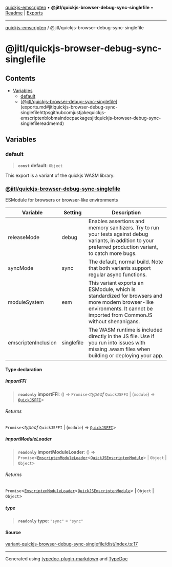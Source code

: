 [quickjs-emscripten](../../packages.md) • **@jitl/quickjs-browser-debug-sync-singlefile** • [Readme](README.md) \| [Exports](exports.md)

***

[quickjs-emscripten](../../packages.md) / @jitl/quickjs-browser-debug-sync-singlefile

# @jitl/quickjs-browser-debug-sync-singlefile

## Contents

- [Variables](exports.md#variables)
  - [default](exports.md#default)
  - [[@jitl/quickjs-browser-debug-sync-singlefile](https://github.com/justjake/quickjs-emscripten/blob/main/doc/packages/@jitl/quickjs-browser-debug-sync-singlefile/README.md)](exports.md#jitlquickjs-browser-debug-sync-singlefilehttpsgithubcomjustjakequickjs-emscriptenblobmaindocpackagesjitlquickjs-browser-debug-sync-singlefilereadmemd)

## Variables

### default

> **`const`** **default**: `Object`

This export is a variant of the quickjs WASM library:
### [@jitl/quickjs-browser-debug-sync-singlefile](https://github.com/justjake/quickjs-emscripten/blob/main/doc/packages/@jitl/quickjs-browser-debug-sync-singlefile/README.md)

ESModule for browsers or browser-like environments

| Variable            |    Setting                     |    Description    |
| --                  | --                             | --                |
| releaseMode         | debug | Enables assertions and memory sanitizers. Try to run your tests against debug variants, in addition to your preferred production variant, to catch more bugs. |
| syncMode            | sync | The default, normal build. Note that both variants support regular async functions. |
| moduleSystem        | esm | This variant exports an ESModule, which is standardized for browsers and more modern browser-like environments. It cannot be imported from CommonJS without shenanigans. |
| emscriptenInclusion | singlefile | The WASM runtime is included directly in the JS file. Use if you run into issues with missing .wasm files when building or deploying your app. |

#### Type declaration

##### importFFI

> **`readonly`** **importFFI**: () => `Promise`\<*typeof* `QuickJSFFI` \| (`module`) => [`QuickJSFFI`](../../quickjs-emscripten/interfaces/QuickJSFFI.md)\>

###### Returns

`Promise`\<*typeof* `QuickJSFFI` \| (`module`) => [`QuickJSFFI`](../../quickjs-emscripten/interfaces/QuickJSFFI.md)\>

##### importModuleLoader

> **`readonly`** **importModuleLoader**: () => `Promise`\<[`EmscriptenModuleLoader`](../../quickjs-emscripten/interfaces/EmscriptenModuleLoader.md)\<[`QuickJSEmscriptenModule`](../../quickjs-emscripten/interfaces/QuickJSEmscriptenModule.md)\> \| `Object` \| `Object`\>

###### Returns

`Promise`\<[`EmscriptenModuleLoader`](../../quickjs-emscripten/interfaces/EmscriptenModuleLoader.md)\<[`QuickJSEmscriptenModule`](../../quickjs-emscripten/interfaces/QuickJSEmscriptenModule.md)\> \| `Object` \| `Object`\>

##### type

> **`readonly`** **type**: `"sync"` = `"sync"`

#### Source

[variant-quickjs-browser-debug-sync-singlefile/dist/index.ts:17](https://github.com/justjake/quickjs-emscripten/blob/main/packages/variant-quickjs-browser-debug-sync-singlefile/dist/index.ts#L17)

***

Generated using [typedoc-plugin-markdown](https://www.npmjs.com/package/typedoc-plugin-markdown) and [TypeDoc](https://typedoc.org/)
